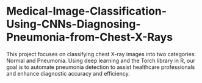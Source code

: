 # Medical-Image-Classification-Using-CNNs-Diagnosing-Pneumonia-from-Chest-X-Rays
This project focuses on classifying chest X-ray images into two categories: Normal and Pneumonia. Using deep learning and the Torch library in R, our goal is to automate pneumonia detection to assist healthcare professionals and enhance diagnostic accuracy and efficiency.
